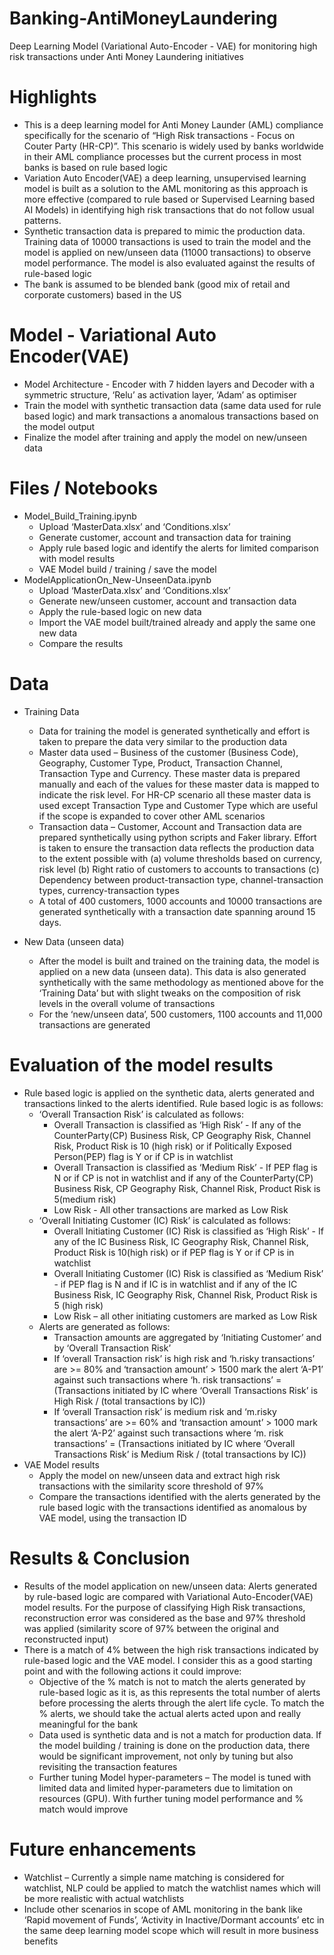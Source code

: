 # Banking-AntiMoneyLaundering
Deep Learning Model (Variational Auto-Encoder - VAE) for monitoring high risk transactions under Anti Money Laundering initiatives
# Highlights 
- This is a deep learning model for Anti Money Launder (AML) compliance specifically for the scenario of “High Risk transactions - Focus on Couter Party (HR-CP)”. This scenario is widely used by banks worldwide in their AML compliance processes but the current process in most banks is based on rule based logic 
-	Variation Auto Encoder(VAE) a deep learning, unsupervised learning model is built as a solution to the AML monitoring as this approach is more effective (compared to rule based or Supervised Learning based AI Models) in identifying high risk transactions that do not follow usual patterns.  
- Synthetic transaction data is prepared to mimic the production data. Training data  of 10000 transactions is used to train the model and the model is applied on new/unseen data (11000 transactions) to observe model performance. The model is also evaluated against the results of rule-based logic
- The bank is assumed to be blended bank (good mix of retail and corporate customers) based in the US
# Model - Variational Auto Encoder(VAE)
- Model Architecture - Encoder with 7 hidden layers and Decoder with a symmetric structure, ‘Relu’ as activation layer, ‘Adam’ as optimiser 
- Train the model with synthetic transaction data (same data used for rule based logic) and mark transactions a anomalous transactions based on the model output  
- Finalize the model after training and apply the model on new/unseen data
# Files / Notebooks
- Model_Build_Training.ipynb
  - Upload ‘MasterData.xlsx’ and ‘Conditions.xlsx’
  - Generate customer, account and transaction data for training 
  - Apply rule based logic and identify the alerts for limited comparison with model results 
  - VAE Model build / training / save the model 
- ModelApplicationOn_New-UnseenData.ipynb
  - Upload ‘MasterData.xlsx’ and ‘Conditions.xlsx’
  - Generate new/unseen customer, account and transaction data
  - Apply the rule-based logic on new data
  - Import the VAE model built/trained already and apply the same one new data
  - Compare the results

# Data
- Training Data
  - Data for training the model is generated synthetically and effort is taken to prepare the data very similar to the production data
  - Master data used – Business of the customer (Business Code), Geography, Customer Type, Product, Transaction Channel, Transaction Type and Currency. These master data is prepared manually and each of the values for these master data is mapped to indicate the risk level. For HR-CP scenario all these master data is used except Transaction Type and Customer Type which are useful if the scope is expanded to cover other AML scenarios 
  - Transaction data – Customer, Account and Transaction data are prepared synthetically using python scripts and Faker library. Effort is taken to ensure the transaction data reflects the production data to the extent possible with (a) volume thresholds based on currency, risk level (b) Right ratio of customers to accounts to transactions (c) Dependency between product-transaction type, channel-transaction types, currency-transaction types 
  - A total of 400 customers, 1000 accounts and 10000 transactions are generated synthetically with a transaction date spanning around 15 days.
 
- New Data (unseen data)
  - After the model is built and trained on the training data, the model is applied on a new data (unseen data). This data is also generated synthetically with the same methodology as mentioned above for the ‘Training Data’ but with slight tweaks on the composition of risk levels in the overall volume of transactions 
  - For the ‘new/unseen data’, 500 customers, 1100 accounts and 11,000 transactions are generated  
# Evaluation of the model results 
- Rule based logic is applied on the synthetic data, alerts generated and transactions linked to the alerts identified. Rule based logic is as follows:
  - ‘Overall Transaction Risk’ is calculated as follows:
    - Overall Transaction is classified as ‘High Risk’ - If any of the CounterParty(CP) Business Risk, CP Geography Risk, Channel Risk, Product Risk is 10 (high risk) or if Politically Exposed Person(PEP) flag is Y or if CP is in watchlist
    - Overall Transaction is classified as ‘Medium Risk’ - If PEP flag is N or if CP is not in watchlist and if any of the CounterParty(CP) Business Risk, CP Geography Risk, Channel Risk, Product Risk is 5(medium risk) 
    - Low Risk - All other transactions are marked as Low Risk
  - ‘Overall Initiating Customer (IC) Risk’ is calculated as follows:
    - Overall Initiating Customer (IC) Risk  is classified as ‘High Risk’ - If any of the IC Business Risk, IC Geography Risk, Channel Risk, Product Risk is 10(high risk) or if PEP flag is Y or if CP is in watchlist
    - Overall Initiating Customer (IC) Risk  is classified as ‘Medium Risk’ - if PEP flag is N and if IC is in watchlist and if any of the IC Business Risk, IC Geography Risk, Channel Risk, Product Risk is 5 (high risk) 
    - Low Risk – all other initiating customers are marked as Low Risk
  - Alerts are generated as follows:
    - Transaction amounts are aggregated by ‘Initiating Customer’ and by ‘Overall Transaction Risk’
    - If ‘overall Transaction risk’ is high risk and ‘h.risky transactions’ are >= 80% and ‘transaction amount’ > 1500 mark the alert ‘A-P1’ against such transactions
       where ‘h. risk transactions’ = (Transactions initiated by IC where ‘Overall Transactions Risk’ is High Risk / (total transactions by IC))
    - If ‘overall Transaction risk’ is medium risk and ‘m.risky transactions’ are >= 60% and ‘transaction amount’ > 1000 mark the alert ‘A-P2’ against such transactions
      where ‘m. risk transactions’ = (Transactions initiated by IC where ‘Overall Transactions Risk’ is Medium Risk / (total transactions by IC))
- VAE Model results
  - Apply the model on new/unseen data and extract high risk transactions with the similarity score threshold of 97%
  - Compare the transactions identified with the alerts generated by the rule based logic with the transactions identified as anomalous by VAE model, using the transaction ID
# Results & Conclusion
- Results of the model application on new/unseen data: Alerts generated by rule-based logic are compared with Variational Auto-Encoder(VAE) model results. For the purpose of classifying High Risk transactions, reconstruction error was considered as the base and 97% threshold was applied (similarity score of 97% between the original and reconstructed input)
- There is a match of 4% between the high risk transactions indicated by rule-based logic and the VAE model. I consider this as a good starting point and with the following actions it could improve:
    - Objective of the % match is not to match the alerts generated by rule-based logic as it is, as this represents the total number of alerts before processing the alerts through the alert life cycle. To match the % alerts, we should take the actual alerts acted upon and really meaningful for the bank
    - Data used is synthetic data and is not a match for production data. If the model building / training is done on the production data, there would be significant improvement, not only by tuning but also revisiting the transaction features
    - Further tuning Model hyper-parameters – The model is tuned with limited data and limited hyper-parameters due to limitation on resources (GPU). With further tuning model performance and % match would improve
# Future enhancements 
- Watchlist – Currently a simple name matching is considered for watchlist, NLP could be applied to match the watchlist names which will be more realistic with actual watchlists
- Include other scenarios in scope of AML monitoring in the bank like ‘Rapid movement of Funds’, ‘Activity in Inactive/Dormant accounts’ etc in the same deep learning model scope which will result in more business benefits
